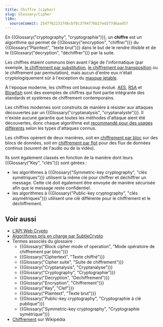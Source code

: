 ```yaml
---
title: Chiffre (cipher)
slug: Glossary/Cipher
l10n:
  sourceCommit: 2547f622337d6cbf8c3794776b17ed377d6aad57
---
```


En {{Glossary("cryptography", "cryptographie")}}, un **chiffre** est un algorithme qui permet de {{Glossary("encryption", "chiffrer")}} du {{Glossary("Plaintext", "texte brut")}} dans le but de le rendre illisible et de le {{Glossary("decryption", "déchiffrer")}} par la suite.

Les chiffres étaient communs bien avant l'âge de l'informatique (par exemple, [le chiffrement par substitution](https://fr.wikipedia.org/wiki/Chiffrement_par_substitution), [le chiffrement par transposition](https://fr.wikipedia.org/wiki/Chiffrement_par_transposition) ou le chiffrement par permutation), mais aucun d'entre eux n'était cryptologiquement sûr à l'exception du [masque jetable](https://fr.wikipedia.org/wiki/Masque_jetable).

À l'époque moderne, les chiffres ont beaucoup évolué. [AES](https://fr.wikipedia.org/wiki/Advanced_Encryption_Standard), [RSA](https://fr.wikipedia.org/wiki/Chiffrement_RSA) et [Blowfish](https://fr.wikipedia.org/wiki/Blowfish) sont des exemples de chiffres qui font partie intégrante des standards et systèmes de chiffrement contemporains.

Les chiffres modernes sont construits de manière à résister aux attaques découvertes par un {{Glossary("cryptanalysis", "cryptanalyste")}}. Il n'existe aucune garantie que toutes les méthodes d'attaque aient été découvertes, donc chaque algorithme est [recommandé pour des usages différents](/fr/docs/Web/API/SubtleCrypto#algorithmes_pris_en_charge) selon les types d'attaques connus.

Les chiffres opèrent de deux manières, soit en [chiffrement par bloc](https://fr.wikipedia.org/wiki/Chiffrement_par_bloc) sur des blocs de données, soit en [chiffrement par flot](https://fr.wikipedia.org/wiki/Chiffrement_de_flux) pour des flux de données continus (souvent de l'audio ou de la vidéo).

Ils sont également classés en fonction de la manière dont leurs {{Glossary("Key", "clés")}} sont gérées&nbsp;:

- les algorithmes à {{Glossary("Symmetric-key cryptography", "clés symétriques")}} utilisent la même clé pour chiffrer et déchiffrer un message. Cette clé doit également être envoyée de manière sécurisée afin que le message reste confidentiel.
- les algorithmes à {{Glossary("Public-key cryptography", "clés asymétriques")}} utilisent une clé différente pour le chiffrement et le déchiffrement.

## Voir aussi

- [L'API Web Crypto](/fr/docs/Web/API/Web_Crypto_API)
- [Algorithmes pris en charge par SubtleCrypto](/fr/docs/Web/API/SubtleCrypto#algorithmes_pris_en_charge)
- Termes associés du glossaire&nbsp;:
  - {{Glossary("Block cipher mode of operation", "Mode opératoire de chiffrement par bloc")}}
  - {{Glossary("Ciphertext", "Texte chiffré")}}
  - {{Glossary("Cipher suite", "Suite de chiffrement")}}
  - {{Glossary("Cryptanalysis", "Cryptanalyse")}}
  - {{Glossary("Cryptography", "Cryptographie")}}
  - {{Glossary("Decryption", "Déchiffrement")}}
  - {{Glossary("Encryption", "Chiffrement")}}
  - {{Glossary("Key", "Clef")}}
  - {{Glossary("Plaintext", "Texte brut")}}
  - {{Glossary("Public-key cryptography", "Cryptographie à clé publique")}}
  - {{Glossary("Symmetric-key cryptography", "Cryptographie symétrique")}}
- [Chiffrement](https://fr.wikipedia.org/wiki/Chiffrement) sur Wikipédia
